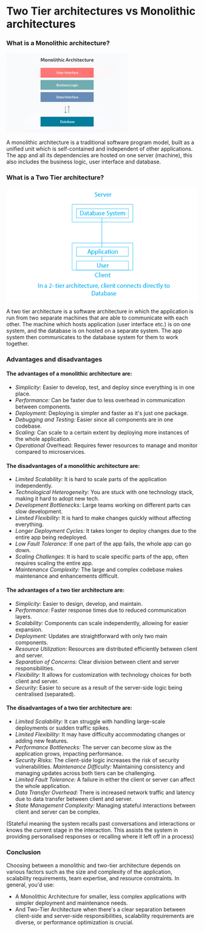 # Two Tier architectures vs Monolithic architectures

### What is a Monolithic architecture?

![monolithic](images/monolithic.png)

A monolithic architecture is a traditional software program model, built as a unified unit which is self-contained and independent of other applications. The app and all its dependencies are hosted on one server (machine), this also includes the business logic, user interface and database. 

### What is a Two Tier architecture?

![2tier.png](images/2tier.png)

A two tier architecture is a software architecture in which the application is run from two separate machines that are able to communicate with each other. The machine which hosts application (user interface etc.) is on one system, and the database is on hosted on a separate system. The app system then communicates to the database system for them to work together.

### Advantages and disadvantages

#### The advantages of a monolithic architecture are:
* *Simplicity:* Easier to develop, test, and deploy since everything is in one place.
* *Performance:* Can be faster due to less overhead in communication between components.
* *Deployment:* Deploying is simpler and faster as it's just one package.
* *Debugging and Testing:* Easier since all components are in one codebase.
* *Scaling:* Can scale to a certain extent by deploying more instances of the whole application.
* *Operational* Overhead: Requires fewer resources to manage and monitor compared to microservices.

#### The disadvantages of a monolithic architecture are: 

* *Limited Scalability:* It is hard to scale parts of the application independently.
* *Technological Heterogeneity:* You are stuck with one technology stack, making it hard to adopt new tech.
* *Development Bottlenecks:* Large teams working on different parts can slow development.
* *Limited Flexibility:* It is hard to make changes quickly without affecting everything.
* *Longer Deployment Cycles:* It takes longer to deploy changes due to the entire app being redeployed.
* *Low Fault Tolerance:* If one part of the app fails, the whole app can go down.
* *Scaling Challenges:* It is hard to scale specific parts of the app, often requires scaling the entire app.
* *Maintenance Complexity:* The large and complex codebase makes maintenance and enhancements difficult.

#### The advantages of a two tier architecture are:

* *Simplicity:* Easier to design, develop, and maintain.
* *Performance:* Faster response times due to reduced communication layers.
* *Scalability:* Components can scale independently, allowing for easier expansion.
* *Deployment:* Updates are straightforward with only two main components.
* *Resource Utilization:* Resources are distributed efficiently between client and server.
* *Separation of Concerns:* Clear division between client and server responsibilities.
* *Flexibility:* It allows for customization with technology choices for both client and server.
* *Security:* Easier to secure as a result of the server-side logic being centralised (separated).

#### The disadvantages of a two tier architecture are:

* *Limited Scalability:* It can struggle with handling large-scale deployments or sudden traffic spikes.
* *Limited Flexibility:* It may have difficulty accommodating changes or adding new features.
* *Performance Bottlenecks:* The server can become slow as the application grows, impacting performance.
* *Security Risks:* The client-side logic increases the risk of security vulnerabilities.
*Maintenance Difficulty:* Maintaining consistency and managing updates across both tiers can be challenging.
* *Limited Fault Tolerance:* A failure in either the client or server can affect the whole application.
* *Data Transfer Overhead:* There is increased network traffic and latency due to data transfer between client and server.
* *State Management Complexity:* Managing stateful interactions between client and server can be complex. 

(Stateful meaning the system recalls past conversations and interactions or knows the current stage in the interaction. This assists the system in providing personalised responses or recalling where it left off in a process)

### Conclusion

Choosing between a monolithic and two-tier architecture depends on various factors such as the size and complexity of the application, scalability requirements, team expertise, and resource constraints. In general, you'd use:

* A Monolithic Architecture for smaller, less complex applications with simpler deployment and maintenance needs.
* And Two-Tier Architecture when there's a clear separation between client-side and server-side responsibilities, scalability requirements are diverse, or performance optimization is crucial.

